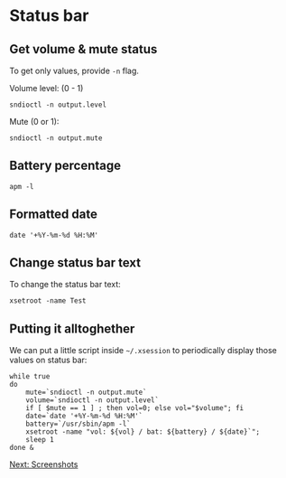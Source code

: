 # Status bar

## Get volume & mute status

To get only values, provide `-n` flag.

Volume level: (0 - 1)

```
sndioctl -n output.level
```

Mute (0 or 1):

```
sndioctl -n output.mute
```

## Battery percentage

```
apm -l
```

## Formatted date

```
date '+%Y-%m-%d %H:%M'
```

## Change status bar text

To change the status bar text:

```
xsetroot -name Test
```

## Putting it alltoghether

We can put a little script inside `~/.xsession` to periodically display those values on status bar:

```
while true
do
    mute=`sndioctl -n output.mute`
    volume=`sndioctl -n output.level`
    if [ $mute == 1 ] ; then vol=0; else vol="$volume"; fi
    date=`date '+%Y-%m-%d %H:%M'`
    battery=`/usr/sbin/apm -l`
    xsetroot -name "vol: ${vol} / bat: ${battery} / ${date}`";
    sleep 1
done &
```


[Next: Screenshots](/dwm/05-screenshots.md)
